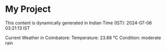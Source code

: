 # My Project

This content is dynamically generated in Indian Time (IST): 2024-07-06 03:21:13 IST


Current Weather in Coimbatore:
Temperature: 23.88 °C
Condition: moderate rain
